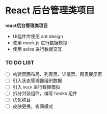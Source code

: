 # React 后台管理类项目

**react后台管理类项目**
- UI组件库使用 ant design
- 使用 mock.js 进行数据模拟
- 使用 axios 进行数据交互


### TO DO LIST

- [ ] 构建页面布局、列表页、详情页、图表展示页
- [ ] 引入状态管理器组织数据
- [ ] 引入 `mock` 进行数据模拟
- [ ] 拆分封装组件，编写 hooks 组件
- [ ] 优化项目
- [ ] 皮肤更换，夜间模式
